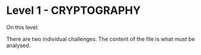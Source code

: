 # Level 1 - CRYPTOGRAPHY

On this level:

There are two individual challenges. The content of the file is what must be analysed.
